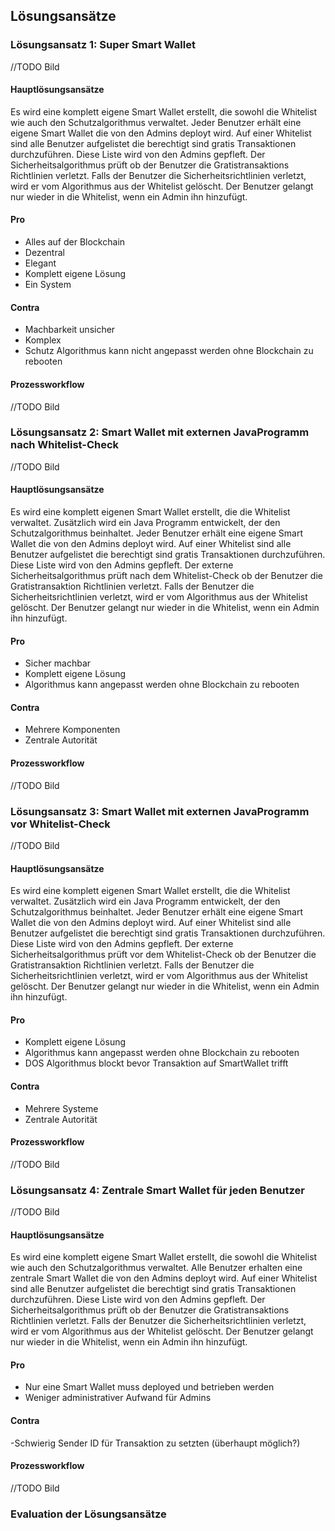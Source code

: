 ## Lösungsansätze 

### Lösungsansatz 1: Super Smart Wallet

//TODO Bild

#### Hauptlösungsansätze
Es wird eine komplett eigene Smart Wallet erstellt, die sowohl die Whitelist wie auch den Schutzalgorithmus verwaltet.
Jeder Benutzer erhält eine eigene Smart Wallet die von den Admins deployt wird.
Auf einer Whitelist sind alle Benutzer aufgelistet die berechtigt sind gratis Transaktionen durchzuführen. Diese Liste wird von den Admins gepfleft. Der Sicherheitsalgorithmus prüft ob der Benutzer die Gratistransaktions Richtlinien verletzt. Falls der Benutzer die Sicherheitsrichtlinien verletzt, wird er vom Algorithmus aus der Whitelist gelöscht. Der Benutzer gelangt nur wieder in die Whitelist, wenn ein Admin ihn hinzufügt.

#### Pro
- Alles auf der Blockchain
- Dezentral
- Elegant
- Komplett eigene Lösung
- Ein System
#### Contra
- Machbarkeit unsicher
- Komplex
- Schutz Algorithmus kann nicht angepasst werden ohne Blockchain zu rebooten


#### Prozessworkflow

//TODO Bild

### Lösungsansatz 2: Smart Wallet mit externen JavaProgramm nach Whitelist-Check
//TODO Bild
#### Hauptlösungsansätze
Es wird eine komplett eigenen Smart Wallet erstellt, die die Whitelist verwaltet. Zusätzlich wird ein Java Programm entwickelt, der den Schutzalgorithmus beinhaltet. 
Jeder Benutzer erhält eine eigene Smart Wallet die von den Admins deployt wird.
Auf einer Whitelist sind alle Benutzer aufgelistet die berechtigt sind gratis Transaktionen durchzuführen. Diese Liste wird von den Admins gepfleft.
Der externe Sicherheitsalgorithmus prüft nach dem Whitelist-Check ob der Benutzer die Gratistransaktion Richtlinien verletzt. Falls der Benutzer die Sicherheitsrichtlinien verletzt, wird er vom Algorithmus aus der Whitelist gelöscht. Der Benutzer gelangt nur wieder in die Whitelist, wenn ein Admin ihn hinzufügt.

#### Pro
- Sicher machbar
- Komplett eigene Lösung
- Algorithmus kann angepasst werden ohne Blockchain zu rebooten

#### Contra
- Mehrere Komponenten
- Zentrale Autorität

#### Prozessworkflow
//TODO Bild

### Lösungsansatz 3: Smart Wallet mit externen JavaProgramm vor Whitelist-Check
//TODO Bild
#### Hauptlösungsansätze
Es wird eine komplett eigenen Smart Wallet erstellt, die die Whitelist verwaltet. Zusätzlich wird ein Java Programm entwickelt, der den Schutzalgorithmus beinhaltet. 
Jeder Benutzer erhält eine eigene Smart Wallet die von den Admins deployt wird.
Auf einer Whitelist sind alle Benutzer aufgelistet die berechtigt sind gratis Transaktionen durchzuführen. Diese Liste wird von den Admins gepfleft.
Der externe Sicherheitsalgorithmus prüft vor dem Whitelist-Check ob der Benutzer die Gratistransaktion Richtlinien verletzt. Falls der Benutzer die Sicherheitsrichtlinien verletzt, wird er vom Algorithmus aus der Whitelist gelöscht. Der Benutzer gelangt nur wieder in die Whitelist, wenn ein Admin ihn hinzufügt.

#### Pro
- Komplett eigene Lösung
- Algorithmus kann angepasst werden ohne Blockchain zu rebooten
- DOS Algorithmus blockt bevor Transaktion auf SmartWallet trifft

#### Contra
- Mehrere Systeme
- Zentrale Autorität

#### Prozessworkflow
//TODO Bild

### Lösungsansatz 4: Zentrale Smart Wallet für jeden Benutzer
//TODO Bild
#### Hauptlösungsansätze
Es wird eine komplett eigene Smart Wallet erstellt, die sowohl die Whitelist wie auch den Schutzalgorithmus verwaltet.
Alle Benutzer erhalten eine zentrale Smart Wallet die von den Admins deployt wird.
Auf einer Whitelist sind alle Benutzer aufgelistet die berechtigt sind gratis Transaktionen durchzuführen. Diese Liste wird von den Admins gepfleft. Der Sicherheitsalgorithmus prüft ob der Benutzer die Gratistransaktions Richtlinien verletzt. Falls der Benutzer die Sicherheitsrichtlinien verletzt, wird er vom Algorithmus aus der Whitelist gelöscht. Der Benutzer gelangt nur wieder in die Whitelist, wenn ein Admin ihn hinzufügt.
#### Pro
- Nur eine Smart Wallet muss deployed und betrieben werden 
- Weniger administrativer Aufwand für Admins

#### Contra
-Schwierig Sender ID für Transaktion zu setzten (überhaupt möglich?)

#### Prozessworkflow
//TODO Bild



### Evaluation der Lösungsansätze


